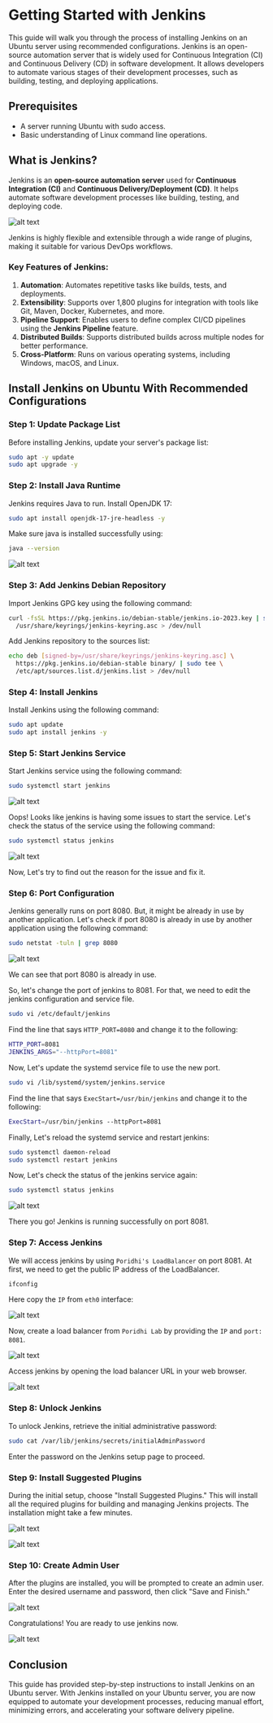 # Getting Started with Jenkins

This guide will walk you through the process of installing Jenkins on an Ubuntu server using recommended configurations. Jenkins is an open-source automation server that is widely used for Continuous Integration (CI) and Continuous Delivery (CD) in software development. It allows developers to automate various stages of their development processes, such as building, testing, and deploying applications.

## Prerequisites

- A server running Ubuntu with sudo access.
- Basic understanding of Linux command line operations.

## What is Jenkins?

Jenkins is an **open-source automation server** used for **Continuous Integration (CI)** and **Continuous Delivery/Deployment (CD)**. It helps automate software development processes like building, testing, and deploying code. 

![alt text](./images/Jenkins.drawio.svg)

Jenkins is highly flexible and extensible through a wide range of plugins, making it suitable for various DevOps workflows.

### Key Features of Jenkins:
1. **Automation**: Automates repetitive tasks like builds, tests, and deployments.
2. **Extensibility**: Supports over 1,800 plugins for integration with tools like Git, Maven, Docker, Kubernetes, and more.
3. **Pipeline Support**: Enables users to define complex CI/CD pipelines using the **Jenkins Pipeline** feature.
4. **Distributed Builds**: Supports distributed builds across multiple nodes for better performance.
5. **Cross-Platform**: Runs on various operating systems, including Windows, macOS, and Linux.


## Install Jenkins on Ubuntu With Recommended Configurations

### Step 1: Update Package List

Before installing Jenkins, update your server's package list:

```bash
sudo apt -y update
sudo apt upgrade -y
```

### Step 2: Install Java Runtime

Jenkins requires Java to run. Install OpenJDK 17:

```bash
sudo apt install openjdk-17-jre-headless -y
```

Make sure java is installed successfully using:

```bash
java --version
```

![alt text](./images/image.png)

### Step 3: Add Jenkins Debian Repository

Import Jenkins GPG key using the following command:

```bash
curl -fsSL https://pkg.jenkins.io/debian-stable/jenkins.io-2023.key | sudo tee \
  /usr/share/keyrings/jenkins-keyring.asc > /dev/null
```

Add Jenkins repository to the sources list:

```bash
echo deb [signed-by=/usr/share/keyrings/jenkins-keyring.asc] \
  https://pkg.jenkins.io/debian-stable binary/ | sudo tee \
  /etc/apt/sources.list.d/jenkins.list > /dev/null
```

### Step 4: Install Jenkins

Install Jenkins using the following command:

```bash
sudo apt update
sudo apt install jenkins -y
```

### Step 5: Start Jenkins Service

Start Jenkins service using the following command:

```bash
sudo systemctl start jenkins
```

![alt text](./images/image-1.png)

Oops! Looks like jenkins is having some issues to start the service. Let's check the status of the service using the following command:

```bash
sudo systemctl status jenkins
```

![alt text](./images/image-2.png)

Now, Let's try to find out the reason for the issue and fix it.

### Step 6: Port Configuration

Jenkins generally runs on port 8080. But, it might be already in use by another application. Let's check if port 8080 is already in use by another application using the following command:

```bash
sudo netstat -tuln | grep 8080
```

![alt text](./images/image-3.png)

We can see that port 8080 is already in use. 

So, let's change the port of jenkins to 8081. For that, we need to edit the jenkins configuration and service file.

```bash
sudo vi /etc/default/jenkins
```   

Find the line that says `HTTP_PORT=8080` and change it to the following:

```bash
HTTP_PORT=8081
JENKINS_ARGS="--httpPort=8081"
```

Now, Let's update the systemd service file to use the new port.

```bash
sudo vi /lib/systemd/system/jenkins.service
```

Find the line that says `ExecStart=/usr/bin/jenkins` and change it to the following:

```bash
ExecStart=/usr/bin/jenkins --httpPort=8081
```

Finally, Let's reload the systemd service and restart jenkins:

```bash
sudo systemctl daemon-reload
sudo systemctl restart jenkins
```

Now, Let's check the status of the jenkins service again:

```bash
sudo systemctl status jenkins
```

![alt text](./images/image-4.png)

There you go! Jenkins is running successfully on port 8081.

### Step 7: Access Jenkins

We will access jenkins by using `Poridhi's LoadBalancer` on port 8081. At first, we need to get the public IP address of the LoadBalancer.
 
```bash 
ifconfig
```

Here copy the `IP` from `eth0` interface:

![alt text](./images/image-5.png)

Now, create a load balancer from `Poridhi Lab` by providing the `IP` and `port: 8081`.

![alt text](./images/image-6.png)

Access jenkins by opening the load balancer URL in your web browser.

![alt text](./images/image-7.png)

### Step 8: Unlock Jenkins

To unlock Jenkins, retrieve the initial administrative password:

```bash
sudo cat /var/lib/jenkins/secrets/initialAdminPassword
```

Enter the password on the Jenkins setup page to proceed.

### Step 9: Install Suggested Plugins

During the initial setup, choose "Install Suggested Plugins." This will install all the required plugins for building and managing Jenkins projects. The installation might take a few minutes.

![alt text](./images/image-8.png)

![alt text](./images/image-9.png)

### Step 10: Create Admin User

After the plugins are installed, you will be prompted to create an admin user. Enter the desired username and password, then click "Save and Finish."

![alt text](./images/image-10.png)

Congratulations! You are ready to use jenkins now.

![alt text](./images/image-11.png)

## Conclusion

This guide has provided step-by-step instructions to install Jenkins on an Ubuntu server. With Jenkins installed on your Ubuntu server, you are now equipped to automate your development processes, reducing manual effort, minimizing errors, and accelerating your software delivery pipeline.